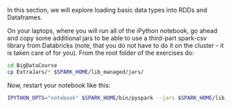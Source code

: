 In this section, we will explore loading basic data types into RDDs and Dataframes.

On your laptops, where you will run all of the iPython notebook, go ahead and copy some additional jars to be able to use a third-part spark-csv library from Databricks (note, that you do not have to do it on the cluster - it is taken care of for you). From the root folder of the exercises do:

```bash
cd BigDataCourse
cp ExtraJars/* $SPARK_HOME/lib_managed/jars/
```

Now, restart your notebook like this:

```bash
IPYTHON_OPTS="notebook" $SPARK_HOME/bin/pyspark --jars $SPARK_HOME/lib_managed/jars/spark-csv_2.10-1.3.0.jar,$SPARK_HOME/lib_managed/jars/commons-csv-1.2.jar
```
